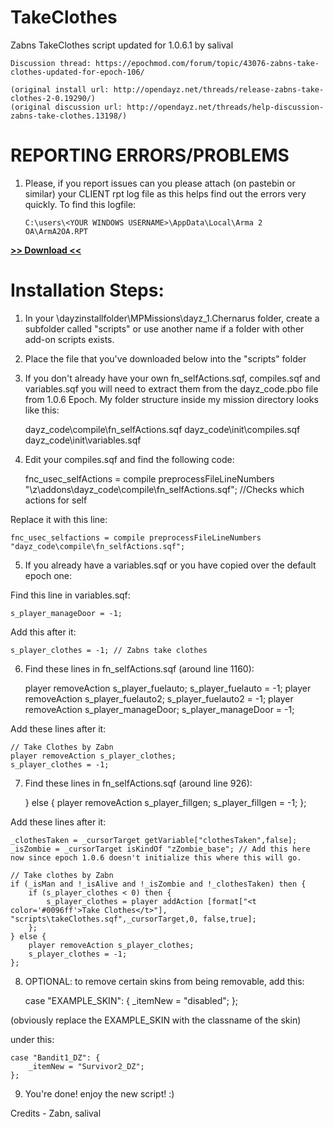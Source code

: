 # TakeClothes
Zabns TakeClothes script updated for 1.0.6.1 by salival

	Discussion thread: https://epochmod.com/forum/topic/43076-zabns-take-clothes-updated-for-epoch-106/

	(original install url: http://opendayz.net/threads/release-zabns-take-clothes-2-0.19290/)
	(original discussion url: http://opendayz.net/threads/help-discussion-zabns-take-clothes.13198/)

# REPORTING ERRORS/PROBLEMS

1. Please, if you report issues can you please attach (on pastebin or similar) your CLIENT rpt log file as this helps find out the errors very quickly. To find this logfile:

	```sqf
	C:\users\<YOUR WINDOWS USERNAME>\AppData\Local\Arma 2 OA\ArmA2OA.RPT
	```

**[>> Download <<](https://github.com/oiad/TakeClothes/archive/master.zip)**
	
# Installation Steps:

1) In your \dayzinstallfolder\MPMissions\dayz_1.Chernarus folder, create a subfolder called "scripts" or use another name if a folder with other add-on scripts exists.

2) Place the file that you've downloaded below into the "scripts" folder

3) If you don't already have your own fn_selfActions.sqf, compiles.sqf and variables.sqf you will need to extract them from the dayz_code.pbo file from 1.0.6 Epoch. My folder structure inside my mission directory looks like this:

	dayz_code\compile\fn_selfActions.sqf
	dayz_code\init\compiles.sqf
	dayz_code\init\variables.sqf

4) Edit your compiles.sqf and find the following code:

	fnc_usec_selfActions = compile preprocessFileLineNumbers "\z\addons\dayz_code\compile\fn_selfActions.sqf";		//Checks which actions for self

Replace it with this line:

	fnc_usec_selfactions = compile preprocessFileLineNumbers "dayz_code\compile\fn_selfActions.sqf";

5) If you already have a variables.sqf or you have copied over the default epoch one:

Find this line in variables.sqf:

	s_player_manageDoor = -1;
	
Add this after it:

	s_player_clothes = -1; // Zabns take clothes
	
6) Find these lines in fn_selfActions.sqf (around line 1160):

	player removeAction s_player_fuelauto;
	s_player_fuelauto = -1;
	player removeAction s_player_fuelauto2;
	s_player_fuelauto2 = -1;
	player removeAction s_player_manageDoor;
	s_player_manageDoor = -1;

Add these lines after it:

	// Take Clothes by Zabn
	player removeAction s_player_clothes;
	s_player_clothes = -1;

7) Find these lines in fn_selfActions.sqf (around line 926):

	} else {
		player removeAction s_player_fillgen;
		s_player_fillgen = -1;
	};
	
Add these lines after it:

	_clothesTaken = _cursorTarget getVariable["clothesTaken",false];
	_isZombie = _cursorTarget isKindOf "zZombie_base"; // Add this here now since epoch 1.0.6 doesn't initialize this where this will go.

	// Take clothes by Zabn
	if (_isMan and !_isAlive and !_isZombie and !_clothesTaken) then {
		if (s_player_clothes < 0) then {
			s_player_clothes = player addAction [format["<t color='#0096ff'>Take Clothes</t>"], "scripts\takeClothes.sqf",_cursorTarget,0, false,true];
		};
	} else {
		player removeAction s_player_clothes;
		s_player_clothes = -1;
	};
		
8) OPTIONAL: to remove certain skins from being removable, add this:

	case "EXAMPLE_SKIN": {
		_itemNew = "disabled";
	};

(obviously replace the EXAMPLE_SKIN with the classname of the skin)

under this:

	case "Bandit1_DZ": {
		_itemNew = "Survivor2_DZ";
	};

9) You're done! enjoy the new script! :)

Credits - Zabn, salival
